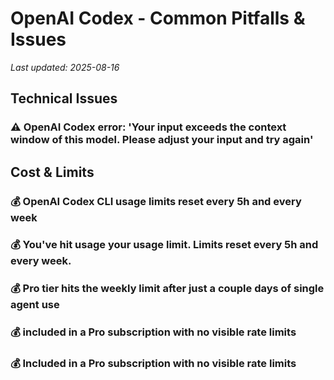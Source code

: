 # OpenAI Codex - Common Pitfalls & Issues

*Last updated: 2025-08-16*

## Technical Issues

### ⚠️ OpenAI Codex error: 'Your input exceeds the context window of this model. Please adjust your input and try again'

## Cost & Limits

### 💰 OpenAI Codex CLI usage limits reset every 5h and every week

### 💰 You've hit usage your usage limit. Limits reset every 5h and every week.

### 💰 Pro tier hits the weekly limit after just a couple days of single agent use

### 💰 included in a Pro subscription with no visible rate limits

### 💰 Included in a Pro subscription with no visible rate limits

